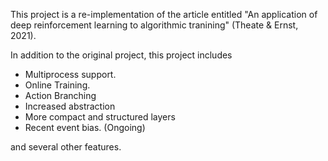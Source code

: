 This project is a re-implementation of the article entitled "An application of deep reinforcement learning
to algorithmic tranining" (Theate & Ernst, 2021).

In addition to the original project, this project includes

- Multiprocess support.
- Online Training.
- Action Branching
- Increased abstraction 
- More compact and structured layers
- Recent event bias. (Ongoing) 

and several other features. 